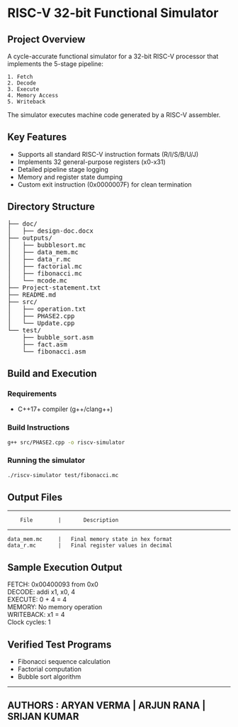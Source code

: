 # RISC-V 32-bit Functional Simulator

## Project Overview
A cycle-accurate functional simulator for a 32-bit RISC-V processor that implements the 5-stage pipeline: <br>
```
1. Fetch
2. Decode
3. Execute
4. Memory Access
5. Writeback
```
The simulator executes machine code generated by a RISC-V assembler.

## Key Features
- Supports all standard RISC-V instruction formats (R/I/S/B/U/J)
- Implements 32 general-purpose registers (x0-x31)
- Detailed pipeline stage logging
- Memory and register state dumping
- Custom exit instruction (0x0000007F) for clean termination

## Directory Structure
<pre>
├── doc/
│   ├── design-doc.docx
├── outputs/
│   ├── bubblesort.mc
│   ├── data_mem.mc
│   ├── data_r.mc
│   ├── factorial.mc
│   ├── fibonacci.mc
│   └── mcode.mc
├── Project-statement.txt
├── README.md
├── src/
│   ├── operation.txt
│   ├── PHASE2.cpp
│   └── Update.cpp
└── test/
    ├── bubble_sort.asm
    ├── fact.asm
    └── fibonacci.asm
</pre>


## Build and Execution
### Requirements
- C++17+ compiler (g++/clang++)

### Build Instructions
```bash
g++ src/PHASE2.cpp -o riscv-simulator
```

### Running the simulator
```bash
./riscv-simulator test/fibonacci.mc
```

## Output Files
----------------------------------------------------------
        File        |       Description
----------------------------------------------------------
    data_mem.mc     |   Final memory state in hex format
    data_r.mc       |   Final register values in decimal

## Sample Execution Output
FETCH: 0x00400093 from 0x0 <br>
DECODE: addi x1, x0, 4 <br>
EXECUTE: 0 + 4 = 4 <br>
MEMORY: No memory operation <br>
WRITEBACK: x1 = 4 <br>
Clock cycles: 1 <br>

## Verified Test Programs
- Fibonacci sequence calculation
- Factorial computation
- Bubble sort algorithm

--------------------------------------------------
AUTHORS : ARYAN VERMA | ARJUN RANA | SRIJAN KUMAR
--------------------------------------------------
